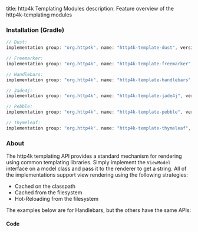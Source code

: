 title: http4k Templating Modules
description: Feature overview of the http4k-templating modules

### Installation (Gradle)

```groovy
// Dust: 
implementation group: "org.http4k", name: "http4k-template-dust", version: "4.25.4.0"

// Freemarker: 
implementation group: "org.http4k", name: "http4k-template-freemarker", version: "4.25.4.0"

// Handlebars: 
implementation group: "org.http4k", name: "http4k-template-handlebars", version: "4.25.4.0"

// Jade4j: 
implementation group: "org.http4k", name: "http4k-template-jade4j", version: "4.25.4.0"

// Pebble: 
implementation group: "org.http4k", name: "http4k-template-pebble", version: "4.25.4.0"

// Thymeleaf: 
implementation group: "org.http4k", name: "http4k-template-thymeleaf", version: "4.25.4.0"
```

### About
The http4k templating API provides a standard mechanism for rendering using common templating libraries. Simply implement the `ViewModel` interface on a model class and pass it to the renderer to get a string. All of the implementations support view rendering using the following strategies:

* Cached on the classpath
* Cached from the filesystem
* Hot-Reloading from the filesystem

The examples below are for Handlebars, but the others have the same APIs:

#### Code  [<img class="octocat"/>](https://github.com/http4k/http4k/blob/master/src/docs/guide/reference/templating/example.kt)

<script src="https://gist-it.appspot.com/https://github.com/http4k/http4k/blob/master/src/docs/guide/reference/templating/example.kt"></script>

[http4k]: https://http4k.org
